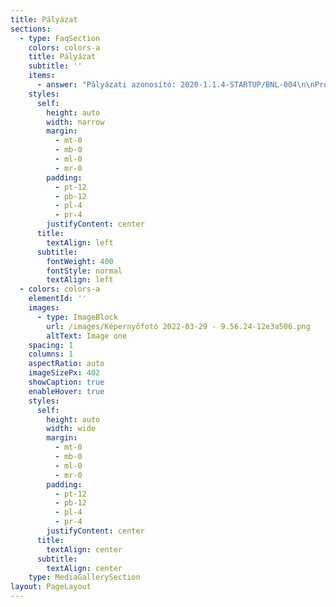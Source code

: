```yaml
---
title: Pályázat
sections:
  - type: FaqSection
    colors: colors-a
    title: Pályázat
    subtitle: ''
    items:
      - answer: "Pályázati azonosító: 2020-1.1.4-STARTUP/BNL-004\n\nProjekt címe:\_Appartman szálláshelykezelő szoftver fejlesztése és piacra vitele\n\nStartup neve:\_Appartman PMS Technologies Kft.\n\nProjekt szerződött támogatási összege: 28.800.000 Ft\n\nProjekt szerződött összköltsége: 36.000.000 Ft\n\nProjekt megvalósítási időszaka: 2021.11.01. - 2022.07.01.\n\nProjekt rövid összefogalása:\_Az Appartman egy felhasználóbarát szálláshelykezelő szoftver (PMS – Property management system), amely segíti a szálláshely tulajdonosokat vendégeik kötelező adminisztrációjában és kényelmi funkciókkal könnyíti meg a napi munkavégzést.\n\n\n\n![](/images/Ke%CC%81pernyo%CC%8Bfoto%CC%81%202022-03-29%20-%209.56.24.png)\n"
    styles:
      self:
        height: auto
        width: narrow
        margin:
          - mt-0
          - mb-0
          - ml-0
          - mr-0
        padding:
          - pt-12
          - pb-12
          - pl-4
          - pr-4
        justifyContent: center
      title:
        textAlign: left
      subtitle:
        fontWeight: 400
        fontStyle: normal
        textAlign: left
  - colors: colors-a
    elementId: ''
    images:
      - type: ImageBlock
        url: /images/Képernyőfotó 2022-03-29 - 9.56.24-12e3a506.png
        altText: Image one
    spacing: 1
    columns: 1
    aspectRatio: auto
    imageSizePx: 402
    showCaption: true
    enableHover: true
    styles:
      self:
        height: auto
        width: wide
        margin:
          - mt-0
          - mb-0
          - ml-0
          - mr-0
        padding:
          - pt-12
          - pb-12
          - pl-4
          - pr-4
        justifyContent: center
      title:
        textAlign: center
      subtitle:
        textAlign: center
    type: MediaGallerySection
layout: PageLayout
---
```

